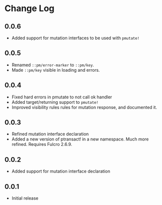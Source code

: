 # Change Log

0.0.6
-----
- Added support for mutation interfaces to be used with `pmutate!`

0.0.5
-----
- Renamed `::pm/error-marker` to `::pm/key`.
- Made `::pm/key` visible in loading and errors.

0.0.4
-----
- Fixed hard errors in pmutate to not call ok handler
- Added target/returning support to `pmutate!`
- Improved visibility rules rules for mutation response, and documented it.

0.0.3
-----
- Refined mutation interface declaration
- Added a new version of ptransact! in a new namespace. Much more refined.
  Requires Fulcro 2.6.9.

0.0.2
-----
- Added support for mutation interface declaration

0.0.1
-----
- Initial release
